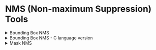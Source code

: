 # NMS (Non-maximum Suppression) Tools


<details>
  <summary>Bounding Box NMS</summary>
- Refer to ./bbox-nms/nms.py
</details>

<details>
  <summary>Bounding Box NMS - C language version</summary>

## Bounding Box NMS - C language version
### Benchmark (Single Batch / s)

- Each Single-Batch-Data have 2000 bounding boxes
- Each test run 1000 times to obtain results

- Speed(ms) : including: preprocessing, nms
- W/O processing (ms): only including: nms

| Algo / Paramters | Python    | C             | C                   | Batch Pallel C | Batch Pallel C      |
|------------------|-----------|---------------|---------------------|----------------|---------------------|
|  Batch Num    |  Speed(ms)|  Speed(ms)    |  W/O processing (ms)|  Speed(ms)     |  W/O processing (ms)|
|  1               | 0.611     |   **0.258**   |  0.211              |  0.834         |  0.735              |
|  10              | 0.610     |   **0.256**   |  0.211              |  0.343         |  0.175              |
|  100             | 0.603     |   **0.260**   |  0.214              |  0.354         |  0.094              |

### Usage: Refer to batch_parallel_nms.py

```Python 
num_classes = 80
score_thr = 0.5
nms_thr = 0.5

batched_bboxes = [np.ones((2000, 4)), np.ones((123, 4)), np.ones((321, 4)), ...]
batched_scores = [np.ones((2000, num_classes)), np.ones((123, num_classes)), np.ones((321, num_classes)), ...]

nms_c = Batch_Parallel_Nms()

# NMS
for boxes, scores in zip(batched_bboxes, batched_scores):
            indices_to_keep, nms_out_cls = nms_c.nms(boxes, scores, score_thr, nms_thr)

# BATCH PARALLEL
indices_to_keep, nms_out_cls = nms_c.batch_parallel_nms(batched_bboxes, batched_scores, score_thr, nms_thr)
```

### If there is any modified
```bash
gcc -O3 -msse2 -mfpmath=sse -ftree-vectorizer-verbose=5 -fopenmp -fPIC -shared -o c/compiled/batch_parallel_nms.so c/batch_parallel_nms.c 
```
</details>

<details>
  <summary>Mask NMS</summary>

### Mutli class mask NMS (class-aware)

- Class-unaware: a proposal can belong to mutiple single class

- inputs:
    - masks: NDArray (num_masks, W, H) (type: Boolean)
    - scores: NDArray (num_masks, num_classes) in [0, 1] 
    - score_thr: float (score threshold of bounding box)
    - nms_thr: float (intersection threshold of mask)
- output:
    - [NDArray of indices to keep, NDArray of class id]

```
pip install numba
pip install numpy
```

</details>
